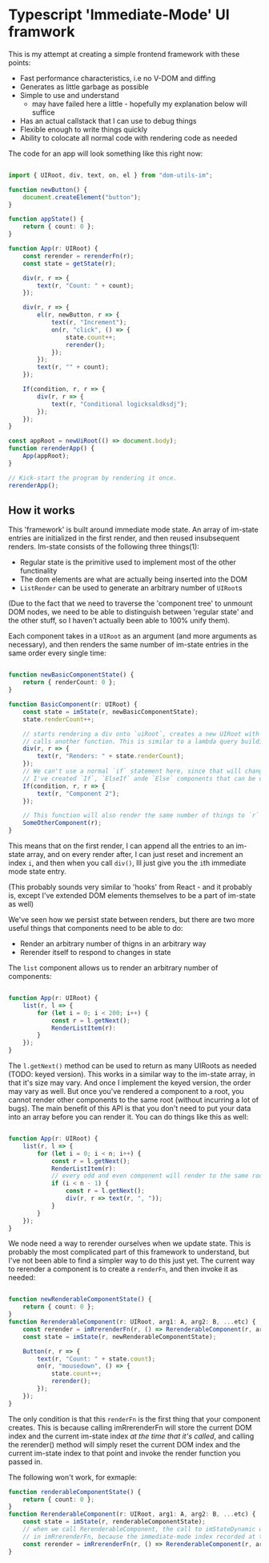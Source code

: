 # Typescript 'Immediate-Mode' UI framwork

This is my attempt at creating a simple frontend framework with these points:
- Fast performance characteristics, i.e no V-DOM and diffing
- Generates as little garbage as possible 
- Simple to use and understand
    - may have failed here a little - hopefully my explanation below will suffice
- Has an actual callstack that I can use to debug things
- Flexible enough to write things quickly
- Ability to colocate all normal code with rendering code as needed

The code for an app will look something like this right now:

```ts

import { UIRoot, div, text, on, el } from "dom-utils-im";

function newButton() {
    document.createElement("button");
}

function appState() {
    return { count: 0 };
}

function App(r: UIRoot) {
    const rerender = rerenderFn(r);
    const state = getState(r);

    div(r, r => {
        text(r, "Count: " + count);
    });

    div(r, r => {
        el(r, newButton, r => {
            text(r, "Increment");
            on(r, "click", () => {
                state.count++;
                rerender();
            });
        });
        text(r, "" + count);
    });

    If(condition, r, r => {
        div(r, r => {
            text(r, "Conditional logicksaldksdj");
        });
    });
}

const appRoot = newUiRoot(() => document.body);
function rerenderApp() { 
    App(appRoot);
}

// Kick-start the program by rendering it once.
rerenderApp();

```

## How it works

This 'framework' is built around immediate mode state. An array of im-state entries are initialized in the first
render, and then reused insubsequent renders. Im-state consists of the following three things(1):

- Regular state is the primitive used to implement most of the other functinality
- The dom elements are what are actually being inserted into the DOM
- `ListRender` can be used to generate an arbitrary number of `UIRoot`s

(Due to the fact that we need to traverse the 'component tree' to unmount DOM nodes, we need to be able to distinguish between 
'regular state' and the other stuff, so I haven't actually been able to 100% unify them).

Each component takes in a `UIRoot` as an argument (and more arguments as necessary), and then renders the same number
of im-state entries in the same order every single time:

```ts

function newBasicComponentState() {
    return { renderCount: 0 };
}

function BasicComponent(r: UIRoot) {
    const state = imState(r, newBasicComponentState);
    state.renderCount++;

    // starts rendering a div onto `uiRoot`, creates a new UIRoot with that new div, and then 
    // calls another function. This is similar to a lambda query building pattern you may have seen in other APIs
    div(r, r => {
        text(r, "Renders: " + state.renderCount);
    });
    // We can't use a normal `if` statement here, since that will change the number of components being rendered each time.
    // I've created `If`, `ElseIf` ande `Else` components that can be used instead.
    If(condition, r, r => {
        text(r, "Component 2");
    });

    // This function will also render the same number of things to `r` every time, so this is also doable
    SomeOtherComponent(r);
}
```

This means that on the first render, I can append all the entries to an im-state array, and on every render after, 
I can just reset and increment an index `i`, and then when you call `div()`, Ill just give you the `i`th immediate mode state entry.

(This probably sounds very similar to 'hooks' from React - and it probably is, except I've extended DOM elements themselves
to be a part of im-state as well)

We've seen how we persist state between renders, but there are two more useful things that components need to be able to do:
- Render an arbitrary number of thigns in an arbitrary way
- Rerender itself to respond to changes in state

The `list` component allows us to render an arbitrary number of components:

```ts

function App(r: UIRoot) {
    list(r, l => {
        for (let i = 0; i < 200; i++) {
            const r = l.getNext();
            RenderListItem(r):
        }
    });
}

```

The `l.getNext()` method can be used to return as many UIRoots as needed (TODO: keyed version). This works in a similar way to the im-state array,
in that it's size may vary. And once I implement the keyed version, the order may vary as well. But once you've rendered a component to a root, 
you cannot render other components to the same root (without incurring a lot of bugs). The main benefit of this API is that
you don't need to put your data into an array before you can render it. You can do things like this as well:

```ts

function App(r: UIRoot) {
    list(r, l => {
        for (let i = 0; i < n; i++) {
            const r = l.getNext();
            RenderListItem(r):
            // every odd and even component will render to the same root, so this is fine
            if (i < n - 1) {
                const r = l.getNext();
                div(r, r => text(r, ", "));
            }
        }
    });
}

```

We node need a way to rerender ourselves when we update state. This is probably the most complicated part of this framework
to understand, but I've not been able to find a simpler way to do this just yet.
The current way to rerender a component is to create a `renderFn`, and then invoke it as needed:

```ts

function newRenderableComponentState() {
    return { count: 0 };
}
function RerenderableComponent(r: UIRoot, arg1: A, arg2: B, ...etc) {
    const rerender = imRrerenderFn(r, () => RerenderableComponent(r, arg1, arg2, ...etc)); 
    const state = imState(r, newRenderableComponentState);

    Button(r, r => {
        text(r, "Count: " + state.count);
        on(r, "mousedown", () => {
            state.count++;
            rerender();
        });
    });
}
```

The only condition is that this `renderFn` is the first thing that your component creates. This is because
calling imRrerenderFn will store the current DOM index and the current im-state index _at the time that it's called_,
and calling the rerender() method will simply reset the current DOM index and the current im-state index to that point
and invoke the render function you passed in. 

The following won't work, for exmaple:

```ts
function renderableComponentState() {
    return { count: 0 };
}
function RerenderableComponent(r: UIRoot, arg1: A, arg2: B, ...etc) {
    const state = imState(r, renderableComponentState);
    // when we call RerenderableComponent, the call to imStateDynamic will actually fetch the state contained
    // in imRrerenderFn, because the immediate-mode index recorded at this point is one higher than 
    const rerender = imRrerenderFn(r, () => RerenderableComponent(r, arg1, arg2, ...etc)); 
}
```


